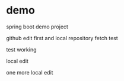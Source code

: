 # demo
spring boot demo project


github edit first and local repository fetch test

test working 

local edit

one more local edit